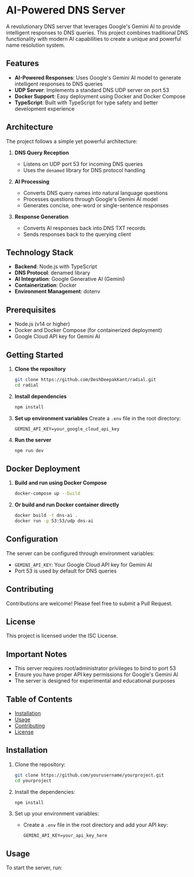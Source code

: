 # AI-Powered DNS Server

A revolutionary DNS server that leverages Google's Gemini AI to provide intelligent responses to DNS queries. This project combines traditional DNS functionality with modern AI capabilities to create a unique and powerful name resolution system.

## Features

- **AI-Powered Responses**: Uses Google's Gemini AI model to generate intelligent responses to DNS queries
- **UDP Server**: Implements a standard DNS UDP server on port 53
- **Docker Support**: Easy deployment using Docker and Docker Compose
- **TypeScript**: Built with TypeScript for type safety and better development experience

## Architecture

The project follows a simple yet powerful architecture:

1. **DNS Query Reception**
   - Listens on UDP port 53 for incoming DNS queries
   - Uses the `denamed` library for DNS protocol handling

2. **AI Processing**
   - Converts DNS query names into natural language questions
   - Processes questions through Google's Gemini AI model
   - Generates concise, one-word or single-sentence responses

3. **Response Generation**
   - Converts AI responses back into DNS TXT records
   - Sends responses back to the querying client

## Technology Stack

- **Backend**: Node.js with TypeScript
- **DNS Protocol**: denamed library
- **AI Integration**: Google Generative AI (Gemini)
- **Containerization**: Docker
- **Environment Management**: dotenv

## Prerequisites

- Node.js (v14 or higher)
- Docker and Docker Compose (for containerized deployment)
- Google Cloud API key for Gemini AI

## Getting Started

1. **Clone the repository**
   ```bash
   git clone https://github.com/DeshDeepakKant/radial.git
   cd radial
   ```

2. **Install dependencies**
   ```bash
   npm install
   ```

3. **Set up environment variables**
   Create a `.env` file in the root directory:
   ```
   GEMINI_API_KEY=your_google_cloud_api_key
   ```

4. **Run the server**
   ```bash
   npm run dev
   ```

## Docker Deployment

1. **Build and run using Docker Compose**
   ```bash
   docker-compose up --build
   ```

2. **Or build and run Docker container directly**
   ```bash
   docker build -t dns-ai .
   docker run -p 53:53/udp dns-ai
   ```

## Configuration

The server can be configured through environment variables:
- `GEMINI_API_KEY`: Your Google Cloud API key for Gemini AI
- Port 53 is used by default for DNS queries

## Contributing

Contributions are welcome! Please feel free to submit a Pull Request.

## License

This project is licensed under the ISC License.

## Important Notes

- This server requires root/administrator privileges to bind to port 53
- Ensure you have proper API key permissions for Google's Gemini AI
- The server is designed for experimental and educational purposes

## Table of Contents

- [Installation](#installation)
- [Usage](#usage)
- [Contributing](#contributing)
- [License](#license)

## Installation

1. Clone the repository:
   ```bash
   git clone https://github.com/yourusername/yourproject.git
   cd yourproject
   ```

2. Install the dependencies:
   ```bash
   npm install
   ```

3. Set up your environment variables:
   - Create a `.env` file in the root directory and add your API key:
     ```
     GEMINI_API_KEY=your_api_key_here
     ```

## Usage

To start the server, run:
